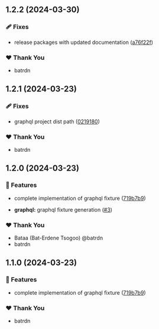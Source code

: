 ## 1.2.2 (2024-03-30)


### 🩹 Fixes

- release packages with updated documentation ([a76f22f](https://github.com/batrdn/mocking-bird/commit/a76f22f))


### ❤️  Thank You

- batrdn

## 1.2.1 (2024-03-23)


### 🩹 Fixes

- graphql project dist path ([0219180](https://github.com/batrdn/mocking-bird/commit/0219180))


### ❤️  Thank You

- batrdn

## 1.2.0 (2024-03-23)


### 🚀 Features

- complete implementation of graphql fixture ([719b7b9](https://github.com/batrdn/mocking-bird/commit/719b7b9))

- **graphql:** graphql fixture generation ([#3](https://github.com/batrdn/mocking-bird/pull/3))


### ❤️  Thank You

- Bataa (Bat-Erdene Tsogoo) @batrdn
- batrdn

## 1.1.0 (2024-03-23)


### 🚀 Features

- complete implementation of graphql fixture ([719b7b9](https://github.com/batrdn/mocking-bird/commit/719b7b9))


### ❤️  Thank You

- batrdn